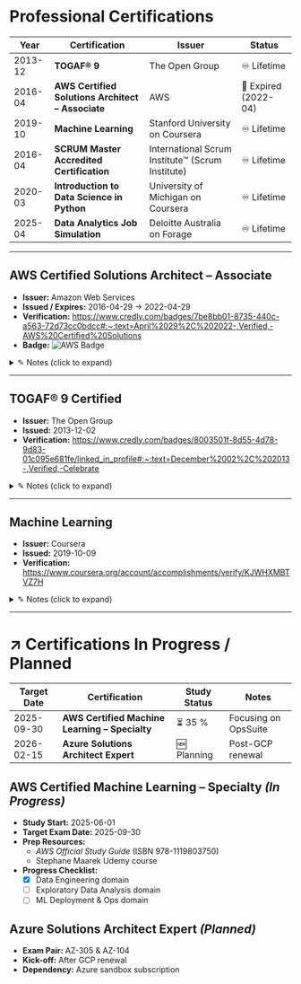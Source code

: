 <!-- ============================================================
  certifications.md  ·  Maintainer: Bernd Prager
  PURPOSE
    • Master list of *all* certifications (earned, expired, in-progress, planned).
    • Serves as single data-source for résumé builders, LinkedIn updaters,
      or other AI-driven export pipelines.

  IMPORTANT — AI / AUTOMATION GUIDANCE
    1. When generating any *external* document (CV, client profile, website):
         • Export **only** the certifications under **## Professional Certifications**.
         • “In-progress / planned” items may be exported **only** if clearly
           labelled “(In Progress, ETA YYYY-MM)” — they must never be shown as
           completed.
    2. Items in **## ↗︎ Certifications In Progress / Planned** are internal and
       MUST NOT be shown as earned credentials unless rule 1 is followed.
    3. Preserve ISO-8601 dates; downstream scripts parse them.
    4. Retain all Markdown links so PDFs / badge URLs stay resolvable.
    5. Do not alter the heading hierarchy; parsers rely on the ## / ### levels.

  HOUSE RULES
    • Newest first within each section.
    • Keep verbose notes inside <details> blocks.
    • Store local artifacts in ./certs/  (git-tracked or git-lfs as appropriate).

  STATUS LEGEND
| Status               | Meaning                                      |
| -------------------- | -------------------------------------------- |
| ✅ Active            | Current credential that will require renewal |
| 🔄 Renew by YYYY-MM  | Within renewal window                        |
| ♾️ Lifetime           | Valid indefinitely (no renewal required)     |
| 🚫 Expired           | No longer valid                              |
| ⏳ In Progress n %   | Actively studying                            |
| 🆕 Planning          | Future goal                                  |

============================================================ -->

# Professional Certifications

| Year | Certification | Issuer | Status |
|------|--------------|--------|--------|
| 2013-12 | **TOGAF® 9** | The Open Group | ♾️  Lifetime |
| 2016-04 | **AWS Certified Solutions Architect – Associate** | AWS | 🚫 Expired (2022-04) |
| 2019-10 | **Machine Learning** | Stanford University on Coursera | ♾️  Lifetime |
| 2016-04 | **SCRUM Master Accredited Certification** | International Scrum Institute™ (Scrum Institute) | ♾️  Lifetime |
| 2020-03 | **Introduction to Data Science in Python** | University of Michigan on Coursera | ♾️  Lifetime |
| 2025-04 | **Data Analytics Job Simulation** | Deloitte Australia on Forage |  ♾️  Lifetime |

---

## AWS Certified Solutions Architect – Associate

* **Issuer:** Amazon Web Services
* **Issued / Expires:** 2016-04-29 → 2022-04-29
* **Verification:** <https://www.credly.com/badges/7be8bb01-8735-440c-a563-72d73cc0bdcc#:~:text=April%2029%2C%202022-,Verified,-AWS%20Certified%20Solutions>
* **Badge:** ![AWS Badge](https://www.credly.com/badges/7be8bb01-8735-440c-a563-72d73cc0bdcc/public_url)

<details>
<summary>✎ Notes (click to expand)</summary>

* Earners of this certification have a comprehensive understanding of AWS services and technologies. They demonstrated the ability to build secure and robust solutions using architectural design principles based on customer requirements. Badge owners are able to strategically design well-architected distributed systems that are scalable, resilient, efficient, and fault-tolerant.
* Applied know-how in FinOps PoC (↓ 38 % GPU runtime).

</details>

---

## TOGAF® 9 Certified

* **Issuer:** The Open Group
* **Issued:** 2013-12-02
* **Verification:** <https://www.credly.com/badges/8003501f-8d55-4d78-9d83-01c095e681fe/linked_in_profile#:~:text=December%2002%2C%202013-,Verified,-Celebrate>

<details>
<summary>✎ Notes (click to expand)</summary>

* Badge earners are able, in addition to the knowledge and comprehension of TOGAF 9 Foundation, to analyze and apply this knowledge. This includes the terminology, structure, and concepts of the TOGAF 9 Standard. It includes understanding the core principles of Enterprise Architecture, the TOGAF ADM Phases, the TOGAF Content Metamodel, TOGAF ADM tools and techniques, as well as approaches for adapting the TOGAF ADM.

</details>

---

## Machine Learning

* **Issuer:** Coursera
* **Issued:** 2019-10-09
* **Verification:** <https://www.coursera.org/account/accomplishments/verify/KJWHXMBTVZ7H>

<details>
<summary>✎ Notes (click to expand)</summary>

* Badge earners have mastered the core **supervised, unsupervised, and neural-network** techniques covered in Stanford’s Machine Learning Specialization (Andrew Ng).  
* Demonstrated ability to implement end-to-end ML pipelines in **Python** using NumPy, scikit-learn, and TensorFlow—including data prep, model training, hyper-parameter tuning, and evaluation.  
* Can design and deploy regression/classification models, decision-tree ensembles, clustering & anomaly-detection systems, recommender engines, and an introductory reinforcement-learning agent.  
* Emphasizes practical best-practice workflows (train/validation/test splits, bias-variance trade-off, vectorization for efficiency) aligned with industry standards.  
* Certificate is the modern successor to Ng’s original 2012 course—validated by both **Stanford Online** and **DeepLearning.AI**.

</details>


---

<!-- ---------------------------------------------------------------- -->
# ↗︎ Certifications In Progress / Planned
<!-- External generators: skip this section unless explicitly asked to
     include “in-progress” items, which must be labelled accordingly. -->

| Target Date | Certification | Study Status | Notes |
|-------------|---------------|--------------|-------|
| 2025-09-30 | **AWS Certified Machine Learning – Specialty** | ⏳ 35 % | Focusing on OpsSuite |
| 2026-02-15 | **Azure Solutions Architect Expert** | 🆕 Planning | Post-GCP renewal |

## AWS Certified Machine Learning – Specialty *(In Progress)*

* **Study Start:** 2025-06-01
* **Target Exam Date:** 2025-09-30
* **Prep Resources:**
  * *AWS Official Study Guide* (ISBN 978-1119803750)
  * Stephane Maarek Udemy course
* **Progress Checklist:**
  * [x] Data Engineering domain
  * [ ] Exploratory Data Analysis domain
  * [ ] ML Deployment & Ops domain

## Azure Solutions Architect Expert *(Planned)*

* **Exam Pair:** AZ-305 & AZ-104
* **Kick-off:** After GCP renewal
* **Dependency:** Azure sandbox subscription

<!-- Add new certifications above this line -->

